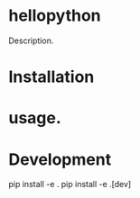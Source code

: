 # hellopython
Description.

# Installation

# usage.

# Development
 pip install -e .
 pip install -e .[dev]
